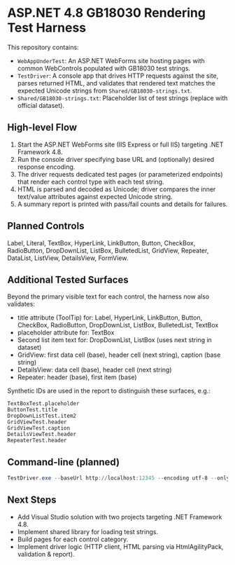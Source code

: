# ASP.NET 4.8 GB18030 Rendering Test Harness

This repository contains:

- `WebAppUnderTest`: An ASP.NET WebForms site hosting pages with common WebControls populated with GB18030 test strings.
- `TestDriver`: A console app that drives HTTP requests against the site, parses returned HTML, and validates that rendered text matches the expected Unicode strings from `Shared/GB18030-strings.txt`.
- `Shared/GB18030-strings.txt`: Placeholder list of test strings (replace with official dataset).

## High-level Flow

1. Start the ASP.NET WebForms site (IIS Express or full IIS) targeting .NET Framework 4.8.
2. Run the console driver specifying base URL and (optionally) desired response encoding.
3. The driver requests dedicated test pages (or parameterized endpoints) that render each control type with each test string.
4. HTML is parsed and decoded as Unicode; driver compares the inner text/value attributes against expected Unicode string.
5. A summary report is printed with pass/fail counts and details for failures.

## Planned Controls

Label, Literal, TextBox, HyperLink, LinkButton, Button, CheckBox, RadioButton, DropDownList, ListBox, BulletedList, GridView, Repeater, DataList, ListView, DetailsView, FormView.

## Additional Tested Surfaces

Beyond the primary visible text for each control, the harness now also validates:

- title attribute (ToolTip) for: Label, HyperLink, LinkButton, Button, CheckBox, RadioButton, DropDownList, ListBox, BulletedList, TextBox
- placeholder attribute for: TextBox
- Second list item text for: DropDownList, ListBox (uses next string in dataset)
- GridView: first data cell (base), header cell (next string), caption (base string)
- DetailsView: data cell (base), header cell (next string)
- Repeater: header (base), first item (base)

Synthetic IDs are used in the report to distinguish these surfaces, e.g.:

```text
TextBoxTest.placeholder
ButtonTest.title
DropDownListTest.item2
GridViewTest.header
GridViewTest.caption
DetailsViewTest.header
RepeaterTest.header
```

## Command-line (planned)

```powershell
TestDriver.exe --baseUrl http://localhost:12345 --encoding utf-8 --only ControlName(optional)
```

## Next Steps

- Add Visual Studio solution with two projects targeting .NET Framework 4.8.
- Implement shared library for loading test strings.
- Build pages for each control category.
- Implement driver logic (HTTP client, HTML parsing via HtmlAgilityPack, validation & report).

